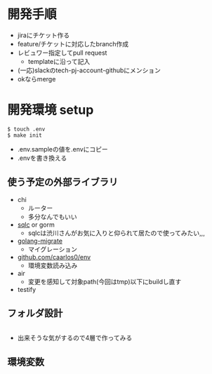 # 開発手順
- jiraにチケット作る
- feature/チケットに対応したbranch作成
- レビュワー指定してpull request
  - templateに沿って記入
- (一応)slackのtech-pj-account-githubにメンション
- okならmerge

# 開発環境 setup

```shell
$ touch .env
$ make init
```
- .env.sampleの値を.envにコピー
- .envを書き換える

## 使う予定の外部ライブラリ
- chi
  - ルーター
  - 多分なんでもいい
- [sqlc](https://github.com/kyleconroy/sqlc) or gorm
    - sqlcは渋川さんがお気に入りと仰られて居たので使ってみたい,,,
- [golang-migrate](https://github.com/golang-migrate/migrate)
  - マイグレーション
- [github.com/caarlos0/env](https://github.com/caarlos0/env)
  - 環境変数読み込み
- air
  - 変更を感知して対象path(今回はtmp)以下にbuildし直す
- testify

## フォルダ設計
```shell
```
- 出来そうな気がするので4層で作ってみる

## 環境変数
